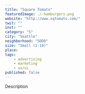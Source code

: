 ```yaml
---
title: "Square Tomato"
featuredImage: ./-hamburgers.png
website: "http://www.sqtomato.com/"
twit: ""
inst: ""
category: "S"
city: "Seattle"
neighborhood: "SODO"
size: "Small (1-10)"
place: 
tags:
    - advertising
    - marketing
    - ux/ui
published: false
---
```


Description

